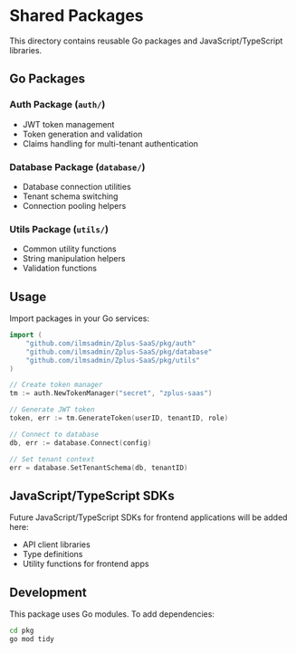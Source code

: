 # Shared Packages

This directory contains reusable Go packages and JavaScript/TypeScript libraries.

## Go Packages

### Auth Package (`auth/`)
- JWT token management
- Token generation and validation
- Claims handling for multi-tenant authentication

### Database Package (`database/`)
- Database connection utilities
- Tenant schema switching
- Connection pooling helpers

### Utils Package (`utils/`)
- Common utility functions
- String manipulation helpers
- Validation functions

## Usage

Import packages in your Go services:

```go
import (
    "github.com/ilmsadmin/Zplus-SaaS/pkg/auth"
    "github.com/ilmsadmin/Zplus-SaaS/pkg/database" 
    "github.com/ilmsadmin/Zplus-SaaS/pkg/utils"
)

// Create token manager
tm := auth.NewTokenManager("secret", "zplus-saas")

// Generate JWT token
token, err := tm.GenerateToken(userID, tenantID, role)

// Connect to database
db, err := database.Connect(config)

// Set tenant context
err = database.SetTenantSchema(db, tenantID)
```

## JavaScript/TypeScript SDKs

Future JavaScript/TypeScript SDKs for frontend applications will be added here:
- API client libraries
- Type definitions
- Utility functions for frontend apps

## Development

This package uses Go modules. To add dependencies:

```bash
cd pkg
go mod tidy
```